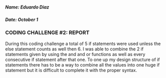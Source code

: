 ##### Name: Eduardo Diaz
##### Date: October 1

### CODING CHALLENGE #2: REPORT

During this coding challenge a total of 5 if statements were used unless the else statement counts as well then 6. I was able to combine the 2 if statements given by using the and and or functions as well as every consecutive if statement after that one. To one up my design structure of if statements there has to be a way to combine all the values into one huge if statement but it is difficult to complete it with the proper syntax. 

